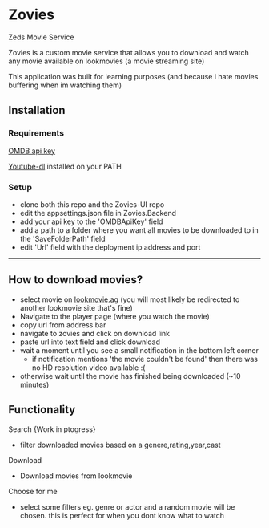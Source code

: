 # Zovies
 Zeds Movie Service


Zovies is a custom movie service that allows you to download and watch any movie available on lookmovies (a movie streaming site)

This application was built for learning purposes (and because i hate movies buffering when im watching them)


## Installation

### Requirements
[OMDB api key](https://www.omdbapi.com/)

[Youtube-dl](https://github.com/ytdl-org/youtube-dl/) installed on your PATH

### Setup
- clone both this repo and the Zovies-UI repo
- edit the appsettings.json file in Zovies.Backend
- add your api key to the 'OMDBApiKey' field
- add a path to a folder where you want all movies to be downloaded to in the 'SaveFolderPath' field
- edit 'Url' field with the deployment ip address and port

---

## How to download movies?
- select movie on [lookmovie.ag](https://lookmovie.ag/) (you will most likely be redirected to another lookmovie site
that's fine)
- Navigate to the player page (where you watch the movie)
- copy url from address bar
- navigate to zovies and click on download link
- paste url into text field and click download
- wait a moment until you see a small notification in the bottom left corner
  - if notification mentions 'the movie couldn't be found' then there was no HD resolution video available :(
- otherwise wait until the movie has finished being downloaded (~10 minutes)



## Functionality

Search {Work in ptogress}
- filter downloaded movies based on a genere,rating,year,cast

Download
- Download movies from lookmovie

Choose for me
- select some filters eg. genre or actor and a random movie will be chosen.
		this is perfect for when you dont know what to watch
